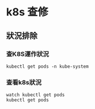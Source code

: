 # k8s 查修

## 狀況排除

### 查K8S運作狀況
```linux
kubectl get pods -n kube-system
```

### 查看k8s狀況
```linux
watch kubectl get pods
kubectl get pods
```


